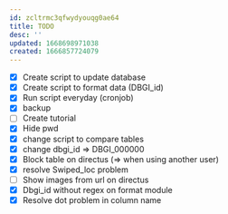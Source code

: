 ```yaml
---
id: zcltrmc3qfwydyouqg0ae64
title: TODO
desc: ''
updated: 1668698971038
created: 1666857724079
---
```


- [x] Create script to update database
- [x] Create script to format data (DBGI_id)
- [x] Run script everyday (cronjob)
- [x] backup
- [ ] Create tutorial
- [x] Hide pwd
- [x] change script to compare tables
- [x] change dbgi_id => DBGI_000000
- [x] Block table on directus (=> when using another user)
- [x] resolve Swiped_loc problem
- [ ] Show images from url on directus
- [x] Dbgi_id without regex on format module
- [x] Resolve dot problem in column name